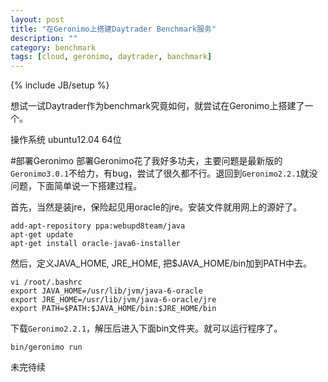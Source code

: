```yaml
---
layout: post
title: "在Geronimo上搭建Daytrader Benchmark服务"
description: ""
category: benchmark
tags: [cloud, geronimo, daytrader, banchmark]
---
```

{% include JB/setup %}

想试一试Daytrader作为benchmark究竟如何，就尝试在Geronimo上搭建了一个。

操作系统 ubuntu12.04 64位

#部署Geronimo
部署Geronimo花了我好多功夫，主要问题是最新版的`Geronimo3.0.1`不给力，有bug，尝试了很久都不行。退回到`Geronimo2.2.1`就没问题，下面简单说一下搭建过程。

首先，当然是装jre，保险起见用oracle的jre。安装文件就用网上的源好了。

	add-apt-repository ppa:webupd8team/java
	apt-get update
	apt-get install oracle-java6-installer
	
然后，定义JAVA_HOME, JRE_HOME, 把$JAVA_HOME/bin加到PATH中去。
	
	vi /root/.bashrc
	export JAVA_HOME=/usr/lib/jvm/java-6-oracle
	export JRE_HOME=/usr/lib/jvm/java-6-oracle/jre
	export PATH=$PATH:$JAVA_HOME/bin:$JRE_HOME/bin
	
下载`Geronimo2.2.1`，解压后进入下面bin文件夹。就可以运行程序了。
	
	bin/geronimo run

未完待续

